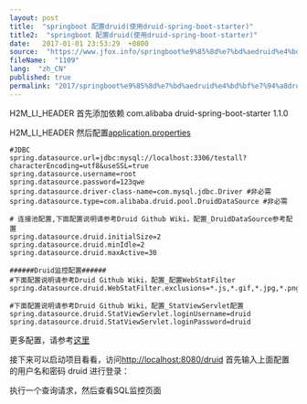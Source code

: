 ```yaml
---
layout: post
title:  "springboot 配置druid(使用druid-spring-boot-starter)"
title2:  "springboot 配置druid(使用druid-spring-boot-starter)"
date:   2017-01-01 23:53:29  +0800
source:  "https://www.jfox.info/springboot%e9%85%8d%e7%bd%aedruid%e4%bd%bf%e7%94%a8druidspringbootstarter.html"
fileName:  "1109"
lang:  "zh_CN"
published: true
permalink: "2017/springboot%e9%85%8d%e7%bd%aedruid%e4%bd%bf%e7%94%a8druidspringbootstarter.html"
---
```


H2M_LI_HEADER 首先添加依赖
                <dependency>
             <groupId>com.alibaba</groupId>
             <artifactId>druid-spring-boot-starter</artifactId>
             <version>1.1.0</version>
         </dependency>

H2M_LI_HEADER 然后配置[application.properties](https://www.jfox.info/go.php?url=https://github.com/x113773/testall/blob/master/src/main/resources/application.properties)

    #JDBC
    spring.datasource.url=jdbc:mysql://localhost:3306/testall?characterEncoding=utf8&useSSL=true
    spring.datasource.username=root
    spring.datasource.password=123qwe
    spring.datasource.driver-class-name=com.mysql.jdbc.Driver #非必需
    spring.datasource.type=com.alibaba.druid.pool.DruidDataSource #非必需
    
    # 连接池配置,下面配置说明请参考Druid Github Wiki，配置_DruidDataSource参考配置
    spring.datasource.druid.initialSize=2
    spring.datasource.druid.minIdle=2
    spring.datasource.druid.maxActive=30
    
    ######Druid监控配置######
    #下面配置说明请参考Druid Github Wiki，配置_配置WebStatFilter
    spring.datasource.druid.WebStatFilter.exclusions=*.js,*.gif,*.jpg,*.png,*.css,*.ico,/druid/*
    
    #下面配置说明请参考Druid Github Wiki，配置_StatViewServlet配置
    spring.datasource.druid.StatViewServlet.loginUsername=druid
    spring.datasource.druid.StatViewServlet.loginPassword=druid

更多配置，请参考[这里](https://www.jfox.info/go.php?url=https://github.com/alibaba/druid/blob/master/druid-spring-boot-starter/src/test/resources/config-template.properties)

接下来可以启动项目看看，访问[http://localhost:8080/druid](https://www.jfox.info/go.php?url=http://localhost:8080/druid) 首先输入上面配置的用户名和密码 druid 进行登录：

执行一个查询请求，然后查看SQL监控页面
